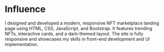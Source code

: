 # Influence
I designed and developed a modern, responsive NFT marketplace landing page using HTML, CSS, JavaScript, and Bootstrap. It features trending NFTs, interactive cards, and a dark-themed layout. The site is fully responsive and showcases my skills in front-end development and UI implementation.
